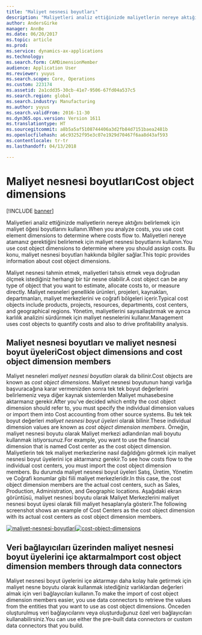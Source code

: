 ```yaml
---
title: "Maliyet nesnesi boyutları"
description: "Maliyetleri analiz ettiğinizde maliyetlerin nereye aktığını belirlemek için maliyet öğesi boyutlarını kullanın. Maliyetleri nereye atamanız gerektiğini belirlemek için maliyet nesnesi boyutlarını kullanın. Bu konu, maliyet nesnesi boyutları hakkında bilgiler sağlar."
author: AndersGirke
manager: AnnBe
ms.date: 06/20/2017
ms.topic: article
ms.prod: 
ms.service: dynamics-ax-applications
ms.technology: 
ms.search.form: CAMDimensionMember
audience: Application User
ms.reviewer: yuyus
ms.search.scope: Core, Operations
ms.custom: 223174
ms.assetid: 2a1cdd35-30cb-41e7-9506-67fd04a537c5
ms.search.region: global
ms.search.industry: Manufacturing
ms.author: yuyus
ms.search.validFrom: 2016-11-30
ms.dyn365.ops.version: Version 1611
ms.translationtype: HT
ms.sourcegitcommit: a8b5a5af5108744406a3d2fb84d7151baea2481b
ms.openlocfilehash: a6c93252f95e3c07e1929d70467f6aa8d43af593
ms.contentlocale: tr-tr
ms.lasthandoff: 04/13/2018

---
```


# <a name="cost-object-dimensions"></a><span data-ttu-id="e0f99-105">Maliyet nesnesi boyutları</span><span class="sxs-lookup"><span data-stu-id="e0f99-105">Cost object dimensions</span></span>

[!INCLUDE [banner](../includes/banner.md)]

<span data-ttu-id="e0f99-106">Maliyetleri analiz ettiğinizde maliyetlerin nereye aktığını belirlemek için maliyet öğesi boyutlarını kullanın.</span><span class="sxs-lookup"><span data-stu-id="e0f99-106">When you analyze costs, you use cost element dimensions to determine where costs flow to.</span></span> <span data-ttu-id="e0f99-107">Maliyetleri nereye atamanız gerektiğini belirlemek için maliyet nesnesi boyutlarını kullanın.</span><span class="sxs-lookup"><span data-stu-id="e0f99-107">You use cost object dimensions to determine where you should assign costs.</span></span> <span data-ttu-id="e0f99-108">Bu konu, maliyet nesnesi boyutları hakkında bilgiler sağlar.</span><span class="sxs-lookup"><span data-stu-id="e0f99-108">This topic provides information about cost object dimensions.</span></span>

<span data-ttu-id="e0f99-109">Maliyet nesnesi tahmin etmek, maliyetleri tahsis etmek veya doğrudan ölçmek istediğiniz herhangi bir tür nesne olabilir.</span><span class="sxs-lookup"><span data-stu-id="e0f99-109">A cost object can be any type of object that you want to estimate, allocate costs to, or measure directly.</span></span> <span data-ttu-id="e0f99-110">Maliyet nesneleri genellikle ürünleri, projeleri, kaynakları, departmanları, maliyet merkezlerini ve coğrafi bölgeleri içerir.</span><span class="sxs-lookup"><span data-stu-id="e0f99-110">Typical cost objects include products, projects, resources, departments, cost centers, and geographical regions.</span></span> <span data-ttu-id="e0f99-111">Yönetim, maliyetlerini sayısallaştırmak ve ayrıca karlılık analizini sürdürmek için maliyet nesnelerini kullanır.</span><span class="sxs-lookup"><span data-stu-id="e0f99-111">Management uses cost objects to quantify costs and also to drive profitability analysis.</span></span>

## <a name="cost-object-dimensions-and-cost-object-dimension-members"></a><span data-ttu-id="e0f99-112">Maliyet nesnesi boyutları ve maliyet nesnesi boyut üyeleri</span><span class="sxs-lookup"><span data-stu-id="e0f99-112">Cost object dimensions and cost object dimension members</span></span>
<span data-ttu-id="e0f99-113">Maliyet nesneleri *maliyet nesnesi boyutları* olarak da bilinir.</span><span class="sxs-lookup"><span data-stu-id="e0f99-113">Cost objects are known as *cost object dimensions*.</span></span> <span data-ttu-id="e0f99-114">Maliyet nesnesi boyutunun hangi varlığa başvuracağına karar vermenizden sonra tek tek boyut değerlerini belirlemeniz veya diğer kaynak sistemlerden Maliyet muhasebesine aktarmanız gerekir.</span><span class="sxs-lookup"><span data-stu-id="e0f99-114">After you’ve decided which entity the cost object dimension should refer to, you must specify the individual dimension values or import them into Cost accounting from other source systems.</span></span> <span data-ttu-id="e0f99-115">Bu tek tek boyut değerleri *maliyet nesnesi boyut üyeleri* olarak bilinir.</span><span class="sxs-lookup"><span data-stu-id="e0f99-115">These individual dimension values are known as *cost object dimension members*.</span></span> <span data-ttu-id="e0f99-116">Örneğin, maliyet nesnesi boyutu olarak Maliyet merkezi adlandırılan mali boyutu kullanmak istiyorsunuz.</span><span class="sxs-lookup"><span data-stu-id="e0f99-116">For example, you want to use the financial dimension that is named Cost center as the cost object dimension.</span></span> <span data-ttu-id="e0f99-117">Maliyetlerin tek tek maliyet merkezlerine nasıl dağıldığını görmek için maliyet nesnesi boyut üyelerini içe aktarmanız gerekir.</span><span class="sxs-lookup"><span data-stu-id="e0f99-117">To see how costs flow to the individual cost centers, you must import the cost object dimension members.</span></span> <span data-ttu-id="e0f99-118">Bu durumda maliyet nesnesi boyut üyeleri Satış, Üretim, Yönetim ve Coğrafi konumlar gibi fiili maliyet merkezleridir.</span><span class="sxs-lookup"><span data-stu-id="e0f99-118">In this case, the cost object dimension members are the actual cost centers, such as Sales, Production, Administration, and Geographic locations.</span></span> <span data-ttu-id="e0f99-119">Aşağıdaki ekran görüntüsü, maliyet nesnesi boyutu olarak Maliyet Merkezlerini maliyet nesnesi boyut üyesi olarak fiili maliyet hesaplarıyla gösterir.</span><span class="sxs-lookup"><span data-stu-id="e0f99-119">The following screenshot shows an example of Cost Centers as the cost object dimension with its actual cost centers as cost object dimension members.</span></span> 

<span data-ttu-id="e0f99-120">[![maliyet-nesnesi-boyutlari](./media/cost-object-dimensions.png)](./media/cost-object-dimensions.png)</span><span class="sxs-lookup"><span data-stu-id="e0f99-120">[![cost-object-dimensions](./media/cost-object-dimensions.png)](./media/cost-object-dimensions.png)</span></span>

## <a name="import-cost-object-dimension-members-through-data-connectors"></a><span data-ttu-id="e0f99-121">Veri bağlayıcıları üzerinden maliyet nesnesi boyut üyelerini içe aktarma</span><span class="sxs-lookup"><span data-stu-id="e0f99-121">Import cost object dimension members through data connectors</span></span>
<span data-ttu-id="e0f99-122">Maliyet nesnesi boyut üyelerini içe aktarmayı daha kolay hale getirmek için maliyet nesne boyutu olarak kullanmak istediğiniz varlıklardan değerleri almak için veri bağlayıcıları kullanın.</span><span class="sxs-lookup"><span data-stu-id="e0f99-122">To make the import of cost object dimension members easier, you use data connectors to retrieve the values from the entities that you want to use as cost object dimensions.</span></span> <span data-ttu-id="e0f99-123">Önceden oluşturulmuş veri bağlayıcılarını veya oluşturduğunuz özel veri bağlayıcıları kullanabilirsiniz.</span><span class="sxs-lookup"><span data-stu-id="e0f99-123">You can use either the pre-built data connectors or custom data connectors that you build.</span></span>




